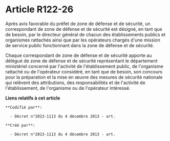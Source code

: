 # Article R122-26

Après avis favorable du préfet de zone de défense et de sécurité, un correspondant de zone de défense et de sécurité est
désigné, en tant que de besoin, par le directeur général de chacun des établissements publics et organismes rattachés ainsi
que par les opérateurs chargés d'une mission de service public fonctionnant dans la zone de défense et de sécurité.

Chaque correspondant de zone de défense et de sécurité apporte au délégué de zone de défense et de sécurité représentant le
département ministériel concerné par l'activité de l'établissement public, de l'organisme rattaché ou de l'opérateur
considéré, en tant que de besoin, son concours pour la préparation et la mise en œuvre des mesures de sécurité nationale qui
relèvent des attributions, des responsabilités et de l'activité de l'établissement, de l'organisme ou de l'opérateur
intéressé.

**Liens relatifs à cet article**

	**Codifié par**:

	  - Décret n°2013-1113 du 4 décembre 2013 - art.

	**Créé par**:

	  - Décret n°2013-1113 du 4 décembre 2013 - art.
